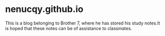 # nenucqy.github.io
This is a blog belonging to Brother 7, where he has stored his study notes.It is hoped that these notes can be of assistance to classmates.
